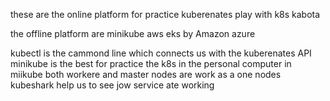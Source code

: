 these are the online platform for practice kuberenates 
play with k8s
kabota


the offline platform are
minikube
aws eks by Amazon
azure 

kubectl is the cammond line which connects us with the kuberenates API
minikube is the best for practice the k8s in the personal computer
in miikube both workere and master nodes are work as a one nodes
kubeshark help us to see jow service ate working 
